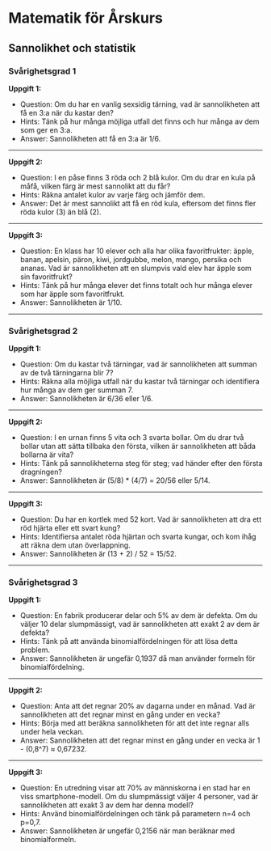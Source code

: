 # Matematik för Årskurs 
## Sannolikhet och statistik

### Svårighetsgrad 1

**Uppgift 1:**
* Question: Om du har en vanlig sexsidig tärning, vad är sannolikheten att få en 3:a när du kastar den?
* Hints: Tänk på hur många möjliga utfall det finns och hur många av dem som ger en 3:a.
* Answer: Sannolikheten att få en 3:a är 1/6.

---

**Uppgift 2:**
* Question: I en påse finns 3 röda och 2 blå kulor. Om du drar en kula på måfå, vilken färg är mest sannolikt att du får?
* Hints: Räkna antalet kulor av varje färg och jämför dem.
* Answer: Det är mest sannolikt att få en röd kula, eftersom det finns fler röda kulor (3) än blå (2).

---

**Uppgift 3:**
* Question: En klass har 10 elever och alla har olika favoritfrukter: äpple, banan, apelsin, päron, kiwi, jordgubbe, melon, mango, persika och ananas. Vad är sannolikheten att en slumpvis vald elev har äpple som sin favoritfrukt?
* Hints: Tänk på hur många elever det finns totalt och hur många elever som har äpple som favoritfrukt.
* Answer: Sannolikheten är 1/10.

---

### Svårighetsgrad 2

**Uppgift 1:**
* Question: Om du kastar två tärningar, vad är sannolikheten att summan av de två tärningarna blir 7?
* Hints: Räkna alla möjliga utfall när du kastar två tärningar och identifiera hur många av dem ger summan 7.
* Answer: Sannolikheten är 6/36 eller 1/6.

---

**Uppgift 2:**
* Question: I en urnan finns 5 vita och 3 svarta bollar. Om du drar två bollar utan att sätta tillbaka den första, vilken är sannolikheten att båda bollarna är vita?
* Hints: Tänk på sannolikheterna steg för steg; vad händer efter den första dragningen?
* Answer: Sannolikheten är (5/8) * (4/7) = 20/56 eller 5/14.

---

**Uppgift 3:**
* Question: Du har en kortlek med 52 kort. Vad är sannolikheten att dra ett röd hjärta eller ett svart kung?
* Hints: Identifiersa antalet röda hjärtan och svarta kungar, och kom ihåg att räkna dem utan överlappning.
* Answer: Sannolikheten är (13 + 2) / 52 = 15/52.

---

### Svårighetsgrad 3

**Uppgift 1:**
* Question: En fabrik producerar delar och 5% av dem är defekta. Om du väljer 10 delar slumpmässigt, vad är sannolikheten att exakt 2 av dem är defekta?
* Hints: Tänk på att använda binomialfördelningen för att lösa detta problem.
* Answer: Sannolikheten är ungefär 0,1937 då man använder formeln för binomialfördelning.

---

**Uppgift 2:**
* Question: Anta att det regnar 20% av dagarna under en månad. Vad är sannolikheten att det regnar minst en gång under en vecka?
* Hints: Börja med att beräkna sannolikheten för att det inte regnar alls under hela veckan.
* Answer: Sannolikheten att det regnar minst en gång under en vecka är 1 - (0,8^7) ≈ 0,67232.

---

**Uppgift 3:**
* Question: En utredning visar att 70% av människorna i en stad har en viss smartphone-modell. Om du slumpmässigt väljer 4 personer, vad är sannolikheten att exakt 3 av dem har denna modell?
* Hints: Använd binomialfördelningen och tänk på parametern n=4 och p=0,7.
* Answer: Sannolikheten är ungefär 0,2156 när man beräknar med binomialformeln.